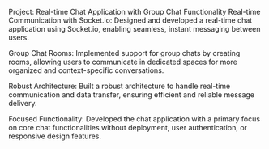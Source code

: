 Project: Real-time Chat Application with Group Chat Functionality
Real-time Communication with Socket.io: Designed and developed a real-time chat application using Socket.io, enabling seamless, instant messaging between users.

Group Chat Rooms: Implemented support for group chats by creating rooms, allowing users to communicate in dedicated spaces for more organized and context-specific conversations.

Robust Architecture: Built a robust architecture to handle real-time communication and data transfer, ensuring efficient and reliable message delivery.

Focused Functionality: Developed the chat application with a primary focus on core chat functionalities without deployment, user authentication, or responsive design features.
